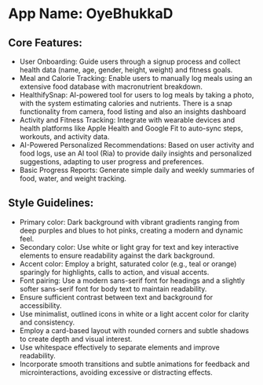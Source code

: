 # **App Name**: OyeBhukkaD

## Core Features:

- User Onboarding: Guide users through a signup process and collect health data (name, age, gender, height, weight) and fitness goals.
- Meal and Calorie Tracking: Enable users to manually log meals using an extensive food database with macronutrient breakdown.
- HealthifySnap: AI-powered tool for users to log meals by taking a photo, with the system estimating calories and nutrients. There is a snap functionality from camera, food listing and also an insights dashboard
- Activity and Fitness Tracking: Integrate with wearable devices and health platforms like Apple Health and Google Fit to auto-sync steps, workouts, and activity data.
- AI-Powered Personalized Recommendations: Based on user activity and food logs, use an AI tool (Ria) to provide daily insights and personalized suggestions, adapting to user progress and preferences.
- Basic Progress Reports: Generate simple daily and weekly summaries of food, water, and weight tracking.

## Style Guidelines:

- Primary color: Dark background with vibrant gradients ranging from deep purples and blues to hot pinks, creating a modern and dynamic feel.
- Secondary color: Use white or light gray for text and key interactive elements to ensure readability against the dark background.
- Accent color: Employ a bright, saturated color (e.g., teal or orange) sparingly for highlights, calls to action, and visual accents.
- Font pairing: Use a modern sans-serif font for headings and a slightly softer sans-serif font for body text to maintain readability.
- Ensure sufficient contrast between text and background for accessibility.
- Use minimalist, outlined icons in white or a light accent color for clarity and consistency.
- Employ a card-based layout with rounded corners and subtle shadows to create depth and visual interest.
- Use whitespace effectively to separate elements and improve readability.
- Incorporate smooth transitions and subtle animations for feedback and microinteractions, avoiding excessive or distracting effects.